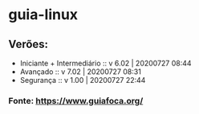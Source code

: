 # guia-linux

## Verões:
- Iniciante + Intermediário :: v 6.02 | 20200727 08:44
- Avançado :: v 7.02 | 20200727 08:31
- Segurança :: v 1.00 | 20200727 22:44

### Fonte: https://www.guiafoca.org/
